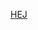 [HEJ](https://docs.microsoft.com/en-us/powershell/scripting/install/installing-powershell-core-on-linux?view=powershell-7)
